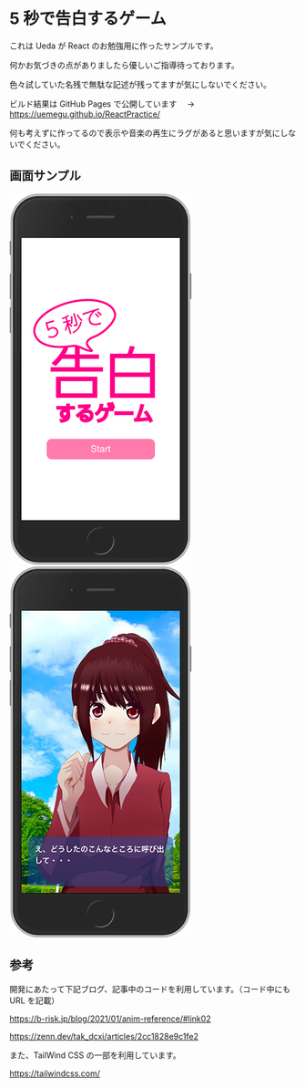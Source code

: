 # 5 秒で告白するゲーム

これは Ueda が React のお勉強用に作ったサンプルです。

何かお気づきの点がありましたら優しいご指導待っております。

色々試していた名残で無駄な記述が残ってますが気にしないでください。

ビルド結果は GitHub Pages で公開しています　 → https://uemegu.github.io/ReactPractice/

何も考えずに作ってるので表示や音楽の再生にラグがあると思いますが気にしないでください。

## 画面サンプル

![サンプル画像 1](/sample.png)
![サンプル画像 2](/sample2.png)

## 参考

開発にあたって下記ブログ、記事中のコードを利用しています。（コード中にも URL を記載）

https://b-risk.jp/blog/2021/01/anim-reference/#link02

https://zenn.dev/tak_dcxi/articles/2cc1828e9c1fe2

また、TailWind CSS の一部を利用しています。

https://tailwindcss.com/
